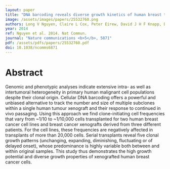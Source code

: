 ```yaml
---
layout: paper
title: "DNA barcoding reveals diverse growth kinetics of human breast tumour subclones in serially passaged xenografts."
image: /assets/images/papers/25532760.png
authors: Long V Nguyen, Claire L Cox, Peter Eirew, David J H F Knapp, Davide Pellacani, Nagarajan Kannan, Annaick Carles, Michelle Moksa, Sneha Balani, Sohrab Shah, Martin Hirst, Samuel Aparicio, Connie J Eaves
year: 2014
ref: Nguyen et al. 2014. Nat Commun.
journal: "Nature communications <b>5</b>, 5871"
pdf: /assets/pdfs/papers/25532760.pdf
doi: 10.1038/ncomms6871
---
```


# Abstract

Genomic and phenotypic analyses indicate extensive intra- as well as intertumoral heterogeneity in primary human malignant cell populations despite their clonal origin. Cellular DNA barcoding offers a powerful and unbiased alternative to track the number and size of multiple subclones within a single human tumour xenograft and their response to continued in vivo passaging. Using this approach we find clone-initiating cell frequencies that vary from ~1/10 to ~1/10,000 cells transplanted for two human breast cancer cell lines and breast cancer xenografts derived from three different patients. For the cell lines, these frequencies are negatively affected in transplants of more than 20,000 cells. Serial transplants reveal five clonal growth patterns (unchanging, expanding, diminishing, fluctuating or of delayed onset), whose predominance is highly variable both between and within original samples. This study thus demonstrates the high growth potential and diverse growth properties of xenografted human breast cancer cells.

